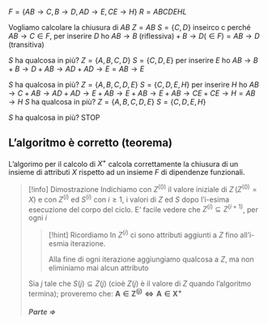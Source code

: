 $F=\{AB\to C, B\to D, AD\to E, CE\to H\}$
$R=ABCDEHL$

Vogliamo calcolare la chiusura di $AB$
$Z=AB$
$S=\{C,D\}$
inseirco c perché $AB\to C\in F$, per inserire $D$ ho $AB\to B \text{ (riflessiva)}+B\to D(\in F)=AB\to D \text{ (transitiva)}$

$S$ ha qualcosa in più?
$Z=\{A,B,C,D\}$
$S=\{C,D,E\}$ per inserire $E$ ho $AB\to B+B\to D+AB\to AD+AD\to E=AB\to E$

$S$ ha qualcosa in più?
$Z=\{A,B,C,D, E\}$
$S=\{C,D,E,H\}$ per inserire $H$ ho $AB\to C+AB\to AD+AD\to E+AB\to E+AB\to E+AB\to CE+CE\to H=AB\to H$
$S$ ha qualcosa in più?
$Z=\{A,B,C,D, E\}$
$S=\{C,D,E,H\}$

$S$ ha qualcosa in più?
STOP

## L’algoritmo è corretto (teorema)
L’algorimo per il calcolo di $X^+$ calcola correttamente la chiusura di un insieme di attributi $X$ rispetto ad un insieme $F$ di dipendenze funzionali.

>[!info] Dimostrazione
>Indichiamo con $Z^{(0)}$ il valore iniziale di $Z \,(Z^{(0)}=X)$ e con $Z^{(i)}$ ed $S^{(i)}$ con $i\geq 1$, i valori di $Z$ ed $S$ dopo l’i-esima esecuzione del corpo del ciclo.
>E’ facile vedere che $Z^{(i)}\subseteq Z^{(i+1)}$, per ogni $i$
>>[!hint] Ricordiamo
>>In $Z^{(i)}$ ci sono attributi aggiunti a $Z$ fino all’i-esmia iterazione.
>>
>>Alla fine di ogni iterazione aggiungiamo qualcosa a $Z$, ma non eliminiamo mai alcun attributo
>
>Sia $j$ tale che $S(j)\subseteq Z(j)$ (cioè $Z(j)$ è il valore di $Z$ quando l’algoritmo termina); proveremo che: $\mathbf{A\in Z^{(j)}\Leftrightarrow A\in X^+}$
>
>##### Parte $\Rightarrow$
>

